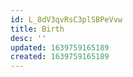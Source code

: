 ```yaml
---
id: L_8dV3qvRsC3plSBPeVvw
title: Birth
desc: ''
updated: 1639759165189
created: 1639759165189
---
```


